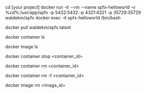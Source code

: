 cd [your project]
docker run -it --rm --name spfx-helloworld -v %cd%:/usr/app/spfx -p 5432:5432 -p 4321:4321 -p 35729:35729 waldekm/spfx
docker exec -it spfx-helloworld /bin/bash 



docker pull waldekm/spfx:latest





<!-- List all containers -->
docker container ls

<!-- List all images -->
docker image ls

<!-- Stop container by container id -->
docker container stop <container_id>

<!-- Remove container by container id -->
docker container rm <container_id>

<!-- If don't want stop and remove, can force remove -->
docker container rm -f <container_id>

<!-- Remove image -->
docker image rm <image_id>
